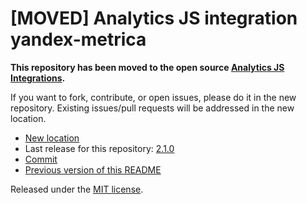 
# [MOVED] Analytics JS integration yandex-metrica

**This repository has been moved to the open source [Analytics JS Integrations](https://github.com/segmentio/analytics.js-integrations).**

If you want to fork, contribute, or open issues, please do it in the new repository. Existing issues/pull requests will be addressed in the new location.

* [New location](https://github.com/segmentio/analytics.js-integrations/tree/master/integrations/yandex-metrica)
* Last release for this repository: [2.1.0](https://github.com/segment-integrations/analytics.js-integration-yandex-metrica/releases/tag/2.1.0)
* [Commit](https://github.com/segmentio/analytics.js-integrations/commit/20597ac8ad71511e4fa9bc5406c3493463cfa177)
* [Previous version of this README](README-OLD.md)

Released under the [MIT license](LICENSE).
